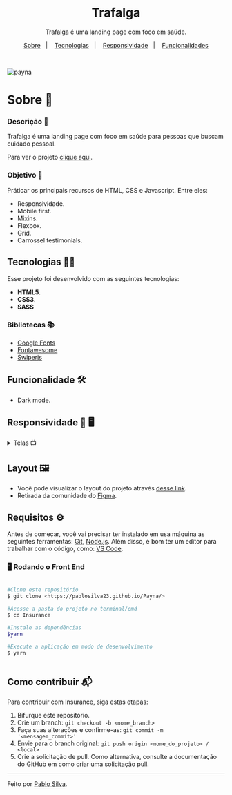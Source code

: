 <h1 align="center">Trafalga</h1>

<p align="center">Trafalga é uma landing page com foco em saúde.</p>

<p align="center">
  <a href="#sobre">Sobre</a>&nbsp;&nbsp;&nbsp;|&nbsp;&nbsp;&nbsp;
  <a href="#tecnologias">Tecnologias</a>&nbsp;&nbsp;&nbsp;|&nbsp;&nbsp;&nbsp;
  <a href="#responsividade">Responsividade</a>&nbsp;&nbsp;&nbsp;|&nbsp;&nbsp;&nbsp;
  <a href="#funcionalidades">Funcionalidades</a>
</p>

<br>

![payna](https://user-images.githubusercontent.com/87915108/156865677-0b1df4a8-9237-422e-8a29-eee17be38f91.gif)

<h1 id="sobre">Sobre 📖</h1>

### Descrição 📄

Trafalga é uma landing page com foco em saúde para pessoas que buscam cuidado pessoal.

Para ver o projeto [clique aqui](https://pablosilva23.github.io/trafalgar-landing-page/).

### Objetivo 🎯

Práticar os principais recursos de HTML, CSS e Javascript. Entre eles:

- Responsividade.
- Mobile first.
- Mixins.
- Flexbox.
- Grid.
- Carrossel testimonials.

<h2 id="tecnologias">Tecnologias 👨‍💻</h2>

Esse projeto foi desenvolvido com as seguintes tecnologias:

* **HTML5**.
* **CSS3**.
* **SASS**

### Bibliotecas 📚

* [Google Fonts](https://fonts.google.com/)
* [Fontawesome](https://fontawesome.com/v5/search)
* [Swiperjs](https://swiperjs.com/)

<h2 id="funcionalidades">Funcionalidade 🛠️</h2>

- Dark mode.

<h2 id="responsividade">Responsividade 	📱	🖥️</h2>

<details>
<summary>Telas 📺</summary>
 
   <h3 align="center">Mobile 📱</h3>
 <div align="center">
   <img src="https://user-images.githubusercontent.com/87915108/156865723-4cd7262e-d5c5-4d9b-b8a8-d4a14c86f0e9.png" width="200px"></img>
 </div>
 <h3 align='center'>Tablet 💻</h3>
   <div align="center">
   <img src="https://user-images.githubusercontent.com/87915108/156896605-7d489b4b-2981-49aa-936d-63a3a87533ea.png" width="600px"></img>
  </div>

   <h3 align='center'>Notebook 💻</h3>
   <div align="center">
   <img src="https://user-images.githubusercontent.com/87915108/156865732-78fbd6e8-3415-4ac7-88a0-52c14410868e.png" width="600px"></img>
  </div>

</details>

## Layout 🖼️

- Você pode visualizar o layout do projeto através [desse link](https://www.figma.com/file/09caOHIaAiCIkikiaBmOHw/Trafalgar-Landing-Page-(Community)?node-id=0%3A1).
- Retirada da comunidade do [Figma](https://www.figma.com/).

## Requisitos ⚙️

Antes de começar, você vai precisar ter instalado em usa máquina as seguintes ferramentas: [Git](https://git-scm.com/), [Node.js](https://nodejs.org/en/). Além disso, é bom ter um editor para trabalhar com o código, como: [VS Code](https://code.visualstudio.com/).

### 🖥️ Rodando o Front End

```bash

#Clone este repositório
$ git clone <https://pablosilva23.github.io/Payna/>

#Acesse a pasta do projeto no terminal/cmd
$ cd Insurance

#Instale as dependências
$yarn

#Execute a aplicação em modo de desenvolvimento
$ yarn
 
```

## Como contribuir 📬

Para contribuir com Insurance, siga estas etapas:

1. Bifurque este repositório.
1. Crie um branch: `git checkout -b <nome_branch>`
1. Faça suas alterações e confirme-as: `git commit -m '<mensagem_commit>'`
1. Envie para o branch original: `git push origin <nome_do_projeto> / <local>`
1. Crie a solicitação de pull. Como alternativa, consulte a documentação do GitHub em como criar uma solicitação pull.

---
Feito por [Pablo Silva](https://github.com/PabloSilva23).

